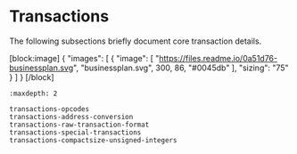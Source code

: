 # Transactions

The following subsections briefly document core transaction details.

[block:image]
{
  "images": [
    {
      "image": [
        "https://files.readme.io/0a51d76-businessplan.svg",
        "businessplan.svg",
        300,
        86,
        "#0045db"
      ],
      "sizing": "75"
    }
  ]
}
[/block]

```{toctree}
:maxdepth: 2

transactions-opcodes
transactions-address-conversion
transactions-raw-transaction-format
transactions-special-transactions
transactions-compactsize-unsigned-integers
```
